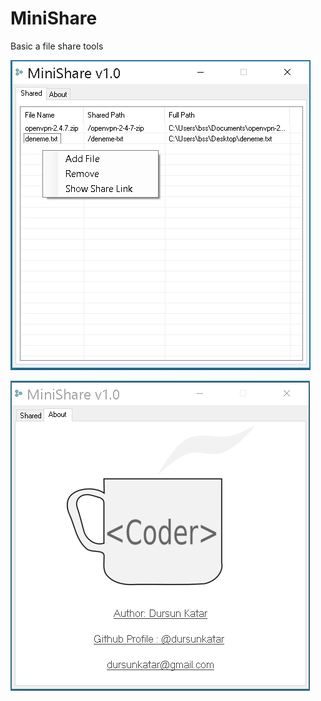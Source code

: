 # MiniShare
Basic a file share tools

![file share](https://github.com/dursunkatar/MiniShare/blob/master/screen.jpg)


![dursun katar](https://github.com/dursunkatar/MiniShare/blob/master/about.png)
